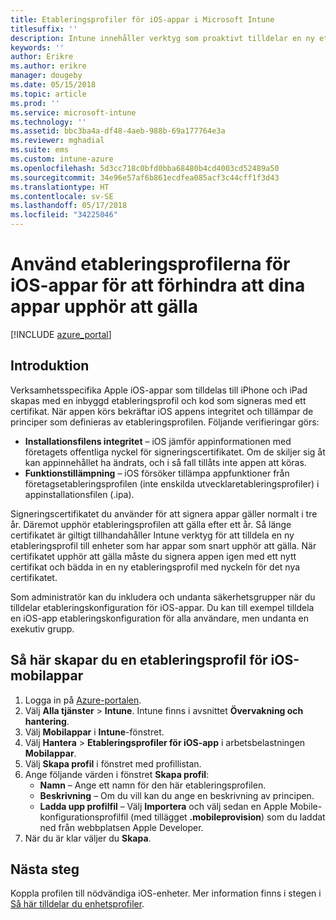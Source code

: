 ```yaml
---
title: Etableringsprofiler för iOS-appar i Microsoft Intune
titlesuffix: ''
description: Intune innehåller verktyg som proaktivt tilldelar en ny etableringsprofil till enheter som har appar som snart upphör att gälla.
keywords: ''
author: Erikre
ms.author: erikre
manager: dougeby
ms.date: 05/15/2018
ms.topic: article
ms.prod: ''
ms.service: microsoft-intune
ms.technology: ''
ms.assetid: bbc3ba4a-df48-4aeb-988b-69a177764e3a
ms.reviewer: mghadial
ms.suite: ems
ms.custom: intune-azure
ms.openlocfilehash: 5d3cc718c0bfd0bba68480b4cd4003cd52489a50
ms.sourcegitcommit: 34e96e57af6b861ecdfea085acf3c44cff1f3d43
ms.translationtype: HT
ms.contentlocale: sv-SE
ms.lasthandoff: 05/17/2018
ms.locfileid: "34225046"
---
```

# <a name="use-ios-app-provisioning-profiles-to-prevent-your-apps-from-expiring"></a>Använd etableringsprofilerna för iOS-appar för att förhindra att dina appar upphör att gälla

[!INCLUDE [azure_portal](./includes/azure_portal.md)]

## <a name="introduction"></a>Introduktion

Verksamhetsspecifika Apple iOS-appar som tilldelas till iPhone och iPad skapas med en inbyggd etableringsprofil och kod som signeras med ett certifikat. När appen körs bekräftar iOS appens integritet och tillämpar de principer som definieras av etableringsprofilen. Följande verifieringar görs:

- **Installationsfilens integritet** – iOS jämför appinformationen med företagets offentliga nyckel för signeringscertifikatet. Om de skiljer sig åt kan appinnehållet ha ändrats, och i så fall tillåts inte appen att köras.
- **Funktionstillämpning** – iOS försöker tillämpa appfunktioner från företagsetableringsprofilen (inte enskilda utvecklaretableringsprofiler) i appinstallationsfilen (.ipa).


Signeringscertifikatet du använder för att signera appar gäller normalt i tre år. Däremot upphör etableringsprofilen att gälla efter ett år. Så länge certifikatet är giltigt tillhandahåller Intune verktyg för att tilldela en ny etableringsprofil till enheter som har appar som snart upphör att gälla.
När certifikatet upphör att gälla måste du signera appen igen med ett nytt certifikat och bädda in en ny etableringsprofil med nyckeln för det nya certifikatet.

Som administratör kan du inkludera och undanta säkerhetsgrupper när du tilldelar etableringskonfiguration för iOS-appar. Du kan till exempel tilldela en iOS-app etableringskonfiguration för alla användare, men undanta en exekutiv grupp.

## <a name="how-to-create-an-ios-mobile-app-provisioning-profile"></a>Så här skapar du en etableringsprofil för iOS-mobilappar

1. Logga in på [Azure-portalen](https://portal.azure.com).
2. Välj **Alla tjänster** > **Intune**. Intune finns i avsnittet **Övervakning och hantering**.
3. Välj **Mobilappar** i **Intune**-fönstret.
1.  Välj **Hantera** > **Etableringsprofiler för iOS-app** i arbetsbelastningen **Mobilappar**.
2.  Välj **Skapa profil** i fönstret med profillistan.
3. Ange följande värden i fönstret **Skapa profil**:
    - **Namn** – Ange ett namn för den här etableringsprofilen.
    - **Beskrivning** – Om du vill kan du ange en beskrivning av principen.
    - **Ladda upp profilfil** – Välj **Importera** och välj sedan en Apple Mobile-konfigurationsprofilfil (med tillägget **.mobileprovision**) som du laddat ned från webbplatsen Apple Developer.
4. När du är klar väljer du **Skapa**.

## <a name="next-steps"></a>Nästa steg

Koppla profilen till nödvändiga iOS-enheter. Mer information finns i stegen i [Så här tilldelar du enhetsprofiler](device-profile-assign.md).
